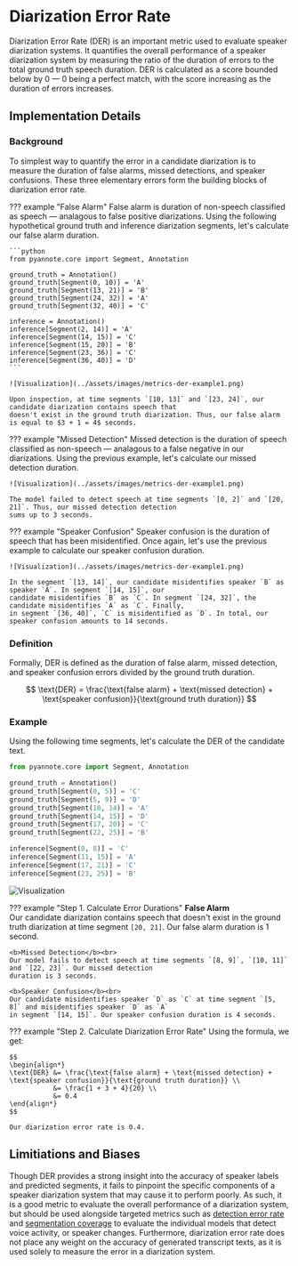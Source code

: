 # Diarization Error Rate
Diarization Error Rate (DER) is an important metric used to evaluate speaker diarization systems. It quantifies the
overall performance of a speaker diarization system by measuring the ratio of the duration of errors to the total
ground truth speech duration. DER is calculated as a score bounded below by 0 — 0 being a perfect match, with the
score increasing as the duration of errors increases.

## Implementation Details
### Background
To simplest way to quantify the error in a candidate diarization is to measure the duration of false alarms, missed
detections, and speaker confusions. These three elementary errors form the building blocks of diarization error rate.

??? example "False Alarm"
    False alarm is duration of non-speech classified as speech — analagous to false positive diarizations. Using the
    following hypothetical ground truth and inference diarization segments, let's calculate our false alarm duration.

    ```python
    from pyannote.core import Segment, Annotation

    ground_truth = Annotation()
    ground_truth[Segment(0, 10)] = 'A'
    ground_truth[Segment(13, 21)] = 'B'
    ground_truth[Segment(24, 32)] = 'A'
    ground_truth[Segment(32, 40)] = 'C'

    inference = Annotation()
    inference[Segment(2, 14)] = 'A'
    inference[Segment(14, 15)] = 'C'
    inference[Segment(15, 20)] = 'B'
    inference[Segment(23, 36)] = 'C'
    inference[Segment(36, 40)] = 'D'
    ```

    ![Visualization](../assets/images/metrics-der-example1.png)

    Upon inspection, at time segments `[10, 13]` and `[23, 24]`, our candidate diarization contains speech that
    doesn't exist in the ground truth diarization. Thus, our false alarm is equal to $3 + 1 = 4$ seconds.


??? example "Missed Detection"
    Missed detection is the duration of speech classified as non-speech — analagous to a false negative in our
    diarizations. Using the previous example, let's calculate our missed detection duration.

    ![Visualization](../assets/images/metrics-der-example1.png)

    The model failed to detect speech at time segments `[0, 2]` and `[20, 21]`. Thus, our missed detection detection
    sums up to 3 seconds.

??? example "Speaker Confusion"
    Speaker confusion is the duration of speech that has been misidentified. Once again, let's use the previous
    example to calculate our speaker confusion duration.

    ![Visualization](../assets/images/metrics-der-example1.png)

    In the segment `[13, 14]`, our candidate misidentifies speaker `B` as speaker `A`. In segment `[14, 15]`, our
    candidate misidentifies `B` as `C`. In segment `[24, 32]`, the candidate misidentifies `A` as `C`. Finally,
    in segment `[36, 40]`, `C` is misidentified as `D`. In total, our speaker confusion amounts to 14 seconds.

### Definition

Formally, DER is defined as the duration of false alarm, missed detection, and speaker confusion errors
divided by the ground truth duration.

$$
\text{DER} = \frac{\text{false alarm} + \text{missed detection} + \text{speaker confusion}}{\text{ground truth duration}}
$$

### Example
Using the following time segments, let's calculate the DER of the candidate text.

```python
from pyannote.core import Segment, Annotation

ground_truth = Annotation()
ground_truth[Segment(0, 5)] = 'C'
ground_truth[Segment(5, 9)] = 'D'
ground_truth[Segment(10, 14)] = 'A'
ground_truth[Segment(14, 15)] = 'D'
ground_truth[Segment(17, 20)] = 'C'
ground_truth[Segment(22, 25)] = 'B'

inference[Segment(0, 8)] = 'C'
inference[Segment(11, 15)] = 'A'
inference[Segment(17, 21)] = 'C'
inference[Segment(23, 25)] = 'B'
```

![Visualization](../assets/images/metrics-der-example2.png)

??? example "Step 1. Calculate Error Durations"
    <b>False Alarm</b> <br>
    Our candidate diarization contains speech that doesn't exist in the ground truth diarization at time
    segment `[20, 21]`. Our false alarm duration is 1 second.

    <b>Missed Detection</b><br>
    Our model fails to detect speech at time segments `[8, 9]`, `[10, 11]` and `[22, 23]`. Our missed detection
    duration is 3 seconds.

    <b>Speaker Confusion</b><br>
    Our candidate misidentifies speaker `D` as `C` at time segment `[5, 8]` and misidentifies speaker `D` as `A`
    in segment `[14, 15]`. Our speaker confusion duration is 4 seconds.

??? example "Step 2. Calculate Diarization Error Rate"
    Using the formula, we get:

    $$
    \begin{align*}
    \text{DER} &= \frac{\text{false alarm} + \text{missed detection} + \text{speaker confusion}}{\text{ground truth duration}} \\
               &= \frac{1 + 3 + 4}{20} \\
               &= 0.4
    \end{align*}
    $$

    Our diarization error rate is 0.4.

## Limitiations and Biases

Though DER provides a strong insight into the accuracy of speaker labels and predicted segments, it fails to
pinpoint the specific components of a speaker diarization system that may cause it to perform poorly. As such,
it is a good metric to evaluate the overall performance of a diarization system, but should be used alongside
targeted metrics such as [detection error rate](https://pyannote.github.io/pyannote-metrics/reference.html#detection)
and [segmentation coverage](https://pyannote.github.io/pyannote-metrics/reference.html#segmentation) to evaluate
the individual models that detect voice activity, or speaker changes. Furthermore, diarization error rate does not
place any weight on the accuracy of generated transcript texts, as it is used solely to measure the error in a
diarization system.
